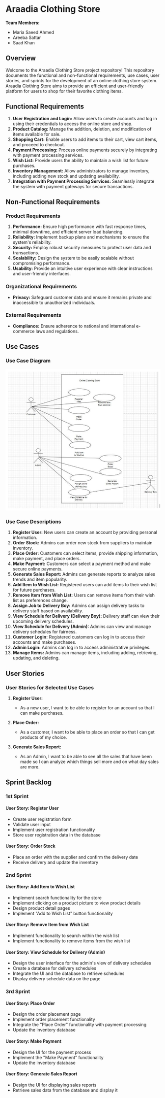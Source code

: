 # Araadia Clothing Store


**Team Members:**
- Maria Saeed Ahmed
- Areeba Sattar
- Saad Khan

## Overview

Welcome to the Araadia Clothing Store project repository! This repository documents the functional and non-functional requirements, use cases, user stories, and sprints for the development of an online clothing store system. Araadia Clothing Store aims to provide an efficient and user-friendly platform for users to shop for their favorite clothing items.

## Functional Requirements

1. **User Registration and Login:** Allow users to create accounts and log in using their credentials to access the online store and shop.
2. **Product Catalog:** Manage the addition, deletion, and modification of items available for sale.
3. **Shopping Cart:** Enable users to add items to their cart, view cart items, and proceed to checkout.
4. **Payment Processing:** Process online payments securely by integrating with payment processing services.
5. **Wish List:** Provide users the ability to maintain a wish list for future purchases.
6. **Inventory Management:** Allow administrators to manage inventory, including adding new stock and updating availability.
7. **Integration with Payment Processing Services:** Seamlessly integrate the system with payment gateways for secure transactions.

## Non-Functional Requirements

### Product Requirements

1. **Performance:** Ensure high performance with fast response times, minimal downtime, and efficient server load balancing.
2. **Reliability:** Implement backup plans and mechanisms to ensure the system's reliability.
3. **Security:** Employ robust security measures to protect user data and transactions.
4. **Scalability:** Design the system to be easily scalable without compromising performance.
5. **Usability:** Provide an intuitive user experience with clear instructions and user-friendly interfaces.

### Organizational Requirements

- **Privacy:** Safeguard customer data and ensure it remains private and inaccessible to unauthorized individuals.

### External Requirements

- **Compliance:** Ensure adherence to national and international e-commerce laws and regulations.

## Use Cases

### Use Case Diagram

![Use Case Diagram](use_case_diagram.PNG)

### Use Case Descriptions

1. **Register User:** New users can create an account by providing personal information.
2. **Order Stock:** Admins can order new stock from suppliers to maintain inventory.
3. **Place Order:** Customers can select items, provide shipping information, make payment, and place orders.
4. **Make Payment:** Customers can select a payment method and make secure online payments.
5. **Generate Sales Report:** Admins can generate reports to analyze sales trends and item popularity.
6. **Add Item to Wish List:** Registered users can add items to their wish list for future purchases.
7. **Remove Item from Wish List:** Users can remove items from their wish list as preferences change.
8. **Assign Job to Delivery Boy:** Admins can assign delivery tasks to delivery staff based on availability.
9. **View Schedule for Delivery (Delivery Boy):** Delivery staff can view their upcoming delivery schedules.
10. **View Schedule for Delivery (Admin):** Admins can view and manage delivery schedules for fairness.
11. **Customer Login:** Registered customers can log in to access their accounts and make purchases.
12. **Admin Login:** Admins can log in to access administrative privileges.
13. **Manage Items:** Admins can manage items, including adding, retrieving, updating, and deleting.

## User Stories

### User Stories for Selected Use Cases

1. **Register User:**
   - As a new user, I want to be able to register for an account so that I can make purchases.

2. **Place Order:**
   - As a customer, I want to be able to place an order so that I can get products of my choice.

3. **Generate Sales Report:**
   - As an Admin, I want to be able to see all the sales that have been made so I can analyze which things sell more and on what day sales are more.

## Sprint Backlog

### 1st Sprint

#### User Story: Register User
- Create user registration form
- Validate user input
- Implement user registration functionality
- Store user registration data in the database

#### User Story: Order Stock
- Place an order with the supplier and confirm the delivery date
- Receive delivery and update the inventory

### 2nd Sprint

#### User Story: Add Item to Wish List
- Implement search functionality for the store
- Implement clicking on a product picture to view product details
- Design product detail pages
- Implement "Add to Wish List" button functionality

#### User Story: Remove Item from Wish List
- Implement functionality to search within the wish list
- Implement functionality to remove items from the wish list

#### User Story: View Schedule for Delivery (Admin)
- Design the user interface for the admin's view of delivery schedules
- Create a database for delivery schedules
- Integrate the UI and the database to retrieve schedules
- Display delivery schedule data on the page

### 3rd Sprint

#### User Story: Place Order
- Design the order placement page
- Implement order placement functionality
- Integrate the "Place Order" functionality with payment processing
- Update the inventory database

#### User Story: Make Payment
- Design the UI for the payment process
- Implement the "Make Payment" functionality
- Update the inventory database

#### User Story: Generate Sales Report
- Design the UI for displaying sales reports
- Retrieve sales data from the database and display it


